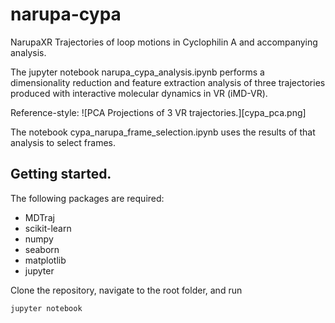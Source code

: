# narupa-cypa
NarupaXR Trajectories of loop motions in Cyclophilin A and accompanying analysis. 

The jupyter notebook narupa_cypa_analysis.ipynb performs a dimensionality reduction and feature extraction analysis of three trajectories produced 
with interactive molecular dynamics in VR (iMD-VR).

Reference-style: 
![PCA Projections of 3 VR trajectories.][cypa_pca.png]

The notebook cypa_narupa_frame_selection.ipynb uses the results of that analysis to select frames. 

## Getting started. 

The following packages are required:
* MDTraj
* scikit-learn
* numpy
* seaborn
* matplotlib
* jupyter

Clone the repository, navigate to the root folder, and run

```
jupyter notebook
```
